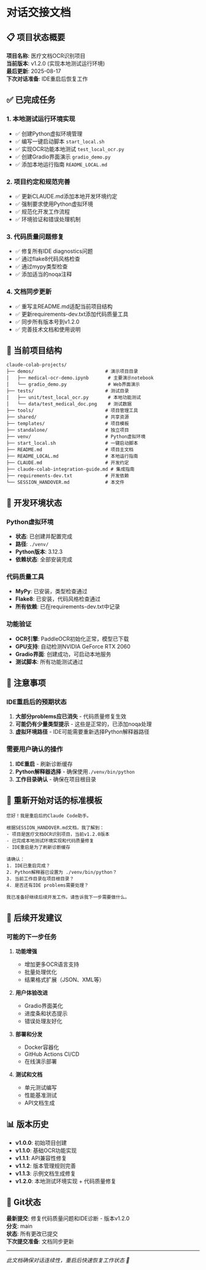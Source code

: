# 对话交接文档

## 📋 项目状态概要

**项目名称**: 医疗文档OCR识别项目  
**当前版本**: v1.2.0 (实现本地测试运行环境)  
**最后更新**: 2025-08-17  
**下次对话准备**: IDE重启后恢复工作

## ✅ 已完成任务

### 1. 本地测试运行环境实现
- ✅ 创建Python虚拟环境管理
- ✅ 编写一键启动脚本 `start_local.sh`
- ✅ 实现OCR功能本地测试 `test_local_ocr.py`
- ✅ 创建Gradio界面演示 `gradio_demo.py`
- ✅ 添加本地运行指南 `README_LOCAL.md`

### 2. 项目约定和规范完善
- ✅ 更新CLAUDE.md添加本地开发环境约定
- ✅ 强制要求使用Python虚拟环境
- ✅ 规范化开发工作流程
- ✅ 环境验证和错误处理机制

### 3. 代码质量问题修复
- ✅ 修复所有IDE diagnostics问题
- ✅ 通过flake8代码风格检查
- ✅ 通过mypy类型检查
- ✅ 添加适当的noqa注释

### 4. 文档同步更新
- ✅ 重写主README.md适配当前项目结构
- ✅ 更新requirements-dev.txt添加代码质量工具
- ✅ 同步所有版本号到v1.2.0
- ✅ 完善技术文档和使用说明

## 🎯 当前项目结构

```
claude-colab-projects/
├── demos/                          # 演示项目目录
│   ├── medical-ocr-demo.ipynb       # 主要演示notebook
│   └── gradio_demo.py               # Web界面演示
├── tests/                          # 测试目录
│   ├── unit/test_local_ocr.py       # 本地功能测试
│   └── data/test_medical_doc.png    # 测试数据
├── tools/                          # 项目管理工具
├── shared/                         # 共享资源
├── templates/                      # 项目模板
├── standalone/                     # 独立项目
├── venv/                           # Python虚拟环境
├── start_local.sh                  # 一键启动脚本
├── README.md                       # 项目主文档
├── README_LOCAL.md                 # 本地运行指南
├── CLAUDE.md                       # 开发约定
├── claude-colab-integration-guide.md # 集成指南
├── requirements-dev.txt            # 开发依赖
└── SESSION_HANDOVER.md             # 本文件
```

## 🔧 开发环境状态

### Python虚拟环境
- **状态**: 已创建并配置完成
- **路径**: `./venv/`
- **Python版本**: 3.12.3
- **依赖状态**: 全部安装完成

### 代码质量工具
- **MyPy**: 已安装，类型检查通过
- **Flake8**: 已安装，代码风格检查通过
- **所有依赖**: 已在requirements-dev.txt中记录

### 功能验证
- **OCR引擎**: PaddleOCR初始化正常，模型已下载
- **GPU支持**: 自动检测NVIDIA GeForce RTX 2060
- **Gradio界面**: 创建成功，可启动本地服务
- **测试脚本**: 所有功能测试通过

## 🚨 注意事项

### IDE重启后的预期状态
1. **大部分problems应已消失** - 代码质量修复生效
2. **可能仍有少量类型提示** - 这些是正常的，已添加noqa处理
3. **虚拟环境路径** - IDE可能需要重新选择Python解释器路径

### 需要用户确认的操作
1. **IDE重启** - 刷新诊断缓存
2. **Python解释器选择** - 确保使用`./venv/bin/python`
3. **工作目录确认** - 确保在项目根目录

## 📝 重新开始对话的标准模板

```
您好！我是重启后的Claude Code助手。

根据SESSION_HANDOVER.md文档，我了解到：
- 项目是医疗文档OCR识别项目，当前v1.2.0版本
- 已完成本地测试环境实现和代码质量修复
- IDE重启是为了刷新诊断缓存

请确认：
1. IDE已重启完成？
2. Python解释器已设置为 ./venv/bin/python？
3. 当前工作目录在项目根目录？
4. 是否还有IDE problems需要处理？

我已准备好继续后续开发工作。请告诉我下一步需要做什么。
```

## 🎯 后续开发建议

### 可能的下一步任务
1. **功能增强**
   - 增加更多OCR语言支持
   - 批量处理优化
   - 结果格式扩展（JSON、XML等）

2. **用户体验改进**
   - Gradio界面美化
   - 进度条和状态提示
   - 错误处理友好化

3. **部署和分发**
   - Docker容器化
   - GitHub Actions CI/CD
   - 在线演示部署

4. **测试和文档**
   - 单元测试编写
   - 性能基准测试
   - API文档生成

## 📊 版本历史

- **v1.0.0**: 初始项目创建
- **v1.1.0**: 基础OCR功能实现
- **v1.1.1**: API兼容性修复
- **v1.1.2**: 版本管理规则完善
- **v1.1.3**: 示例文档生成修复
- **v1.2.0**: 本地测试环境实现 + 代码质量修复

## 💾 Git状态

**最新提交**: 修复代码质量问题和IDE诊断 - 版本v1.2.0  
**分支**: main  
**状态**: 所有更改已提交  
**下次提交准备**: 文档同步更新

---

*此文档确保对话连续性，重启后快速恢复工作状态 🚀*